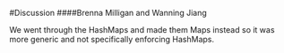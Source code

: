 #Discussion
####Brenna Milligan and Wanning Jiang


We went through the HashMaps and made them Maps instead so it was more generic and not specifically enforcing HashMaps.
